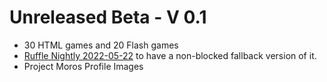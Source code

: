 # Unreleased Beta - V 0.1

- 30 HTML games and 20 Flash games
- [Ruffle Nightly 2022-05-22](https://github.com/ruffle-rs/ruffle/releases/tag/nightly-2022-05-22) to have a non-blocked fallback version of it.
- Project Moros Profile Images
